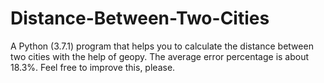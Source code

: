 # Distance-Between-Two-Cities
A Python (3.7.1) program that helps you to calculate the distance between two cities with the help of geopy. The average error percentage is about 18.3%. Feel free to improve this, please.
